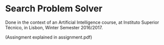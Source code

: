 # Search Problem Solver

Done in the context of an Artificial Intelligence course, 
at Instituto Superior Técnico, in Lisbon, Winter Semester 2016/2017.

(Assingment explained in assignment.pdf)

